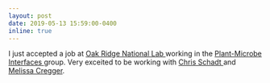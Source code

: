 ```yaml
---
layout: post
date: 2019-05-13 15:59:00-0400
inline: true
---
```


I just accepted a job at <a href = "https://www.ornl.gov/"> Oak Ridge National Lab </a> working in the <a href = "https://pmiweb.ornl.gov/"> Plant-Microbe Interfaces </a> group. Very exceited to be working with <a href = "https://www.ornl.gov/staff-profile/christopher-w-schadt"> Chris Schadt </a> and <a href = "https://www.ornl.gov/staff-profile/melissa-cregger"> Melissa Cregger</a>.

